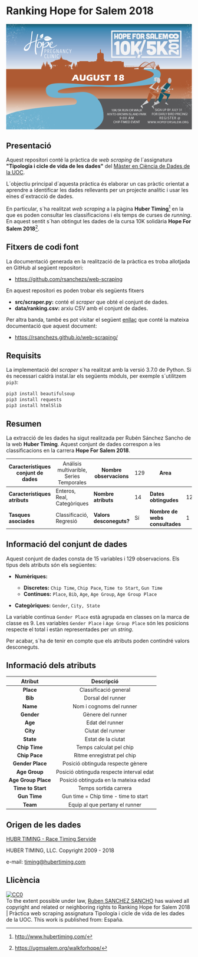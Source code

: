 
# Ranking Hope for Salem 2018


![](img/10KMedia-Slide-16-9-2018.png)


## Presentació

Aquest repositori conté la pràctica  de _web scraping_ de l´assignatura __"Tipología i cicle de vida de les dades"__ del 
[Màster en Ciència de Dades de la UOC](https://estudios.uoc.edu/es/masters-universitarios/data-science/presentacion).

L´objectiu principal d´aquesta pràctica és elaborar un cas pràctic orientat a aprendre a identificar les dades rellevants per un projecte analític i usar les eines d´extracció de dades.

En particular, s´ha realitzat _web scraping_ a la pàgina __Huber Timing__[^1] en
la que es poden consultar les classificacions i els temps de curses de _running_. En
aquest sentit s´han obtingut les dades de la cursa 10K solidària __Hope For Salem 2018__[^2].


[^1]: http://www.hubertiming.com/
[^2]: https://ugmsalem.org/walkforhope/


## Fitxers de codi font

La documentació generada en la realització de la pràctica es troba allotjada en GitHub al següent repositori:

* https://github.com/rsanchezs/web-scraping

En aquest repositori es poden trobar els següents fitxers


* **src/scraper.py:** conté el _scraper_ que obté el conjunt de dades.
* **data/ranking.csv:** arxiu CSV amb el conjunt de dades.

Per altra banda, també es pot visitar el següent [enllaç](https://rsanchezs.github.io/web-scraping/) que conté la mateixa
documentació que aquest document:

* https://rsanchezs.github.io/web-scraping/


## Requisits

La implementació del _scraper_ s´ha realitzat amb la versió 3.7.0 de Python. Si
és necessari caldrà instal.lar els següents mòduls, per exemple s´utilitzem
`pip3`:

```{}
pip3 install beautifulsoup
pip3 install requests
pip3 install html5lib
```

## Resumen

La extracció de les dades ha sigut realitzada per Rubén Sánchez Sancho de la web  __Huber Timing__. Aquest conjunt de dades correspon a les classificacions en la carrera __Hope For Salem 2018__.

| __Característiques conjunt de dades__  | <span style="font-weight:normal">Análisis multivarible, Series Temporales</span>  |  __Nombre observacions__ | <span style="font-weight:normal">129</span> | __Area__  | <span style="font-weight:normal">Social, Esports </span> |
|---|---|---|---|---|---|
| __Característiques atributs__  | Enteros, Real, Categòriques  | __Nombre atributs__  |14 | __Dates obtingudes__  | 12/11/2018  |
| __Tasques asociades__  | Classificació, Regresió  | __Valors desconeguts?__  | Sí  | __Nombre de webs consultades__  | 1 |



## Informació del conjunt de dades


Aquest conjunt de dades consta de 15 variables i 129 observacions. Els tipus dels
atributs són els següentes:

* **Numèriques:**

  + **Discretes:** `Chip Time`, `Chip Pace`, `Time to Start`, `Gun Time`
  + **Continues:** `Place`, `Bib`, `Age`, `Age Group`, `Age Group Place`  
  
* **Categòriques:** `Gender`, `City, State`

La variable continua `Gender Place` està agrupada en classes on la marca de classe es 9. Les variables `Gender Place` i `Age Group Place` són les posicions respecte el total i estàn representades per un _string_.

Per acabar, s´ha de tenir en compte que els atributs poden contindré valors desconeguts.


## Informació dels atributs


| __Atribut__  | __Descripció__   | 
|:-:|:-:| 
| __Place__  | Classificació general  | 
|  __Bib__ |  Dorsal del runner | 
|  __Name__ |  Nom i cognoms del runner | 
|   __Gender__| Gènere del runner  | 
| __Age__ | Edat del runner | 
| __City__  |  Ciutat  del runner|
| __State__  | Estat de la ciutat  |
|  __Chip Time__ |  Temps calculat pel chip |
| __Chip Pace__  | Ritme enregistrat pel chip  |
| __Gender Place__  | Posició obtinguda respecte gènere  |
|  __Age Group__ | Posició obtinguda respecte interval edat  |
| __Age Group Place__  | Posició obtinguda en la mateixa edad  |
| __Time to Start__  | Temps sortida carrera  |
|  __Gun Time__ | Gun time = Chip time - time to start  |
| __Team__ | Equip al que pertany el runner |


## Origen de les dades

[HUBR TIMING - Race Timing Servide](http://www.hubertiming.com/home)

HUBER TIMING, LLC. Copyright 2009 - 2018

e-mail: timing@hubertiming.com  

## Llicència



<p xmlns:dct="http://purl.org/dc/terms/" xmlns:vcard="http://www.w3.org/2001/vcard-rdf/3.0#">
  <a rel="license"
     href="http://creativecommons.org/publicdomain/zero/1.0/">
    <img src="http://i.creativecommons.org/p/zero/1.0/88x31.png" style="border-style: none;" alt="CC0" />
  </a>
  <br />
  To the extent possible under law,
  <a rel="dct:publisher"
     href="https://rsanchezs.github.io/web-scraping/">
    <span property="dct:title">Ruben SANCHEZ SANCHO</span></a>
  has waived all copyright and related or neighboring rights to
  <span property="dct:title">Ranking  Hope for Salem 2018 | Pràctica web scraping assignatura Tipología i cicle de vida de les dades de la UOC</span>.
This work is published from:
<span property="vcard:Country" datatype="dct:ISO3166"
      content="ES" about="https://rsanchezs.github.io/web-scraping/">
  España</span>.
</p>







